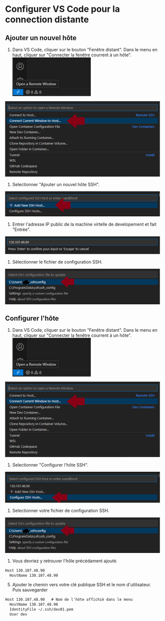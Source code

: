 # Configurer VS Code pour la connection distante
## Ajouter un nouvel hôte
1. Dans VS Code, cliquer sur le bouton "Fenêtre distant". Dans le menu en haut, cliquer sur "Connecter la fenêtre courrent à un hôte". <br>
<img src="./images/VSCode - Remote window button.png"> <br>
<img src="./images/VSCode - Connect Current Window to Host.png">

1. Selectionner "Ajouter un nouvel hôte SSH". <br>
<img src="./images/VSCode - Add new SSH host.png">

1. Entrer l'adresse IP public de la machine virtelle de developement et fait "Entrée". <br>
<img src="./images/VSCode - Host ip address.png">

1. Sélectionner le fichier de configuration SSH. <br>
<img src="./images/VSCode - SSH Configuration file.png">

## Configurer l'hôte
1. Dans VS Code, cliquer sur le bouton "Fenêtre distant". Dans le menu en haut, cliquer sur "Connecter la fenêtre courrent à un hôte".  <br>
<img src="./images/VSCode - Remote window button.png"> <br>
<img src="./images/VSCode - Connect Current Window to Host.png">

1. Selectionner "Configurer l'hôte SSH". <br>
<img src="./images/VSCode - Open SSH Configuration file.png">

1. Selectionner votre fichier de configuration SSH. <br>
<img src="./images/VSCode - SSH Configuration file.png">

1. Vous devriez y retrouver l'hôle précédament ajouté.
```ssh_config
Host 130.107.48.90
  HostName 130.107.48.90
```

5. Ajouter le chemin vers votre clé publique SSH et le nom d'utilisateur. Puis sauvegarder <br>
```
Host 130.107.48.90   # Nom de l'hôte affichié dans le menu
  HostName 130.107.48.90
  IdentityFile ~/.ssh/dev01.pem
  User dev
```


